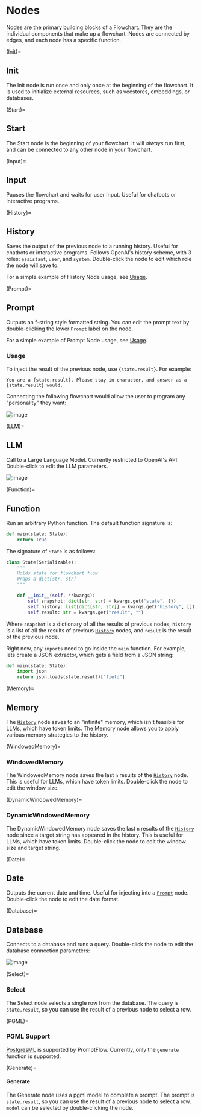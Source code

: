 # Nodes

Nodes are the primary building blocks of a Flowchart. They are the individual components that make up a flowchart. Nodes are connected by edges, and each node has a specific function.

(Init)=
## Init

The Init node is run once and only once at the beginning of the flowchart. It is used to initialize external resources, such as vecstores, embeddings, or databases.

(Start)=
## Start

The Start node is the beginning of your flowchart. It will *always* run first, and can be connected to any other node in your flowchart.

(Input)=
## Input

Pauses the flowchart and waits for user input. Useful for chatbots or interactive programs.

(History)=
## History

Saves the output of the previous node to a running history. Useful for chatbots or interactive programs. Follows OpenAI's history scheme, with 3 roles: `assistant`, `user`, and `system`. Double-click the node to edit which role the node will save to.

For a simple example of History Node usage, see [Usage](working-with-llms).

(Prompt)=
## Prompt

Outputs an f-string style formatted string. You can edit the prompt text by double-clicking the lower `Prompt` label on the node.

For a simple example of Prompt Node usage, see [Usage](working-with-llms).

### Usage

To inject the result of the previous node, use `{state.result}`. For example:

```text
You are a {state.result}. Please stay in character, and answer as a {state.result} would.
```

Connecting the following flowchart would allow the user to program any "personality" they want:

![image](../screenshots/docs/roleplay.png)

(LLM)=
## LLM

Call to a Large Language Model. Currently restricted to OpenAI's API. Double-click to edit the LLM parameters.

![image](../screenshots/docs/llm_options.png)


(Function)=
## Function

Run an arbitrary Python function. The default function signature is:

```python
def main(state: State):
    return True
```

The signature of `State` is as follows:

```python
class State(Serializable):
    """
    Holds state for flowchart flow
    Wraps a dict[str, str]
    """

    def __init__(self, **kwargs):
        self.snapshot: dict[str, str] = kwargs.get("state", {})
        self.history: list[dict[str, str]] = kwargs.get("history", [])
        self.result: str = kwargs.get("result", "")
```

Where `snapshot` is a dictionary of all the results of previous nodes, `history` is a list of all the results of previous [`History`](History) nodes, and `result` is the result of the previous node.

Right now, any `imports` need to go inside the `main` function. For example, lets create a JSON extractor, which gets a field from a JSON string:

```python
def main(state: State):
    import json
    return json.loads(state.result)["field"]
```

(Memory)=
## Memory

The [`History`](History) node saves to an "infinite" memory, which isn't feasible for LLMs, which have token limits. The Memory node allows you to apply various memory strategies to the history. 

(WindowedMemory)=
### WindowedMemory

The WindowedMemory node saves the last `n` results of the [`History`](History) node. This is useful for LLMs, which have token limits. Double-click the node to edit the window size.

(DynamicWindowedMemory)=
### DynamicWindowedMemory

The DynamicWindowedMemory node saves the last `n` results of the [`History`](History) node since a target string has appeared in the history. This is useful for LLMs, which have token limits. Double-click the node to edit the window size and target string.


(Date)=
## Date

Outputs the current date and time. Useful for injecting into a [`Prompt`](Prompt) node. Double-click the node to edit the date format.

(Database)=
## Database

Connects to a database and runs a query. Double-click the node to edit the database connection parameters:

![image](../screenshots/docs/db_options.png)

(Select)=
### Select

The Select node selects a single row from the database. The query is `state.result`, so you can use the result of a previous node to select a row. 

(PGML)=
### PGML Support

[PostgresML](https://postgresml.org/) is supported by PromptFlow. Currently, only the `generate` function is supported.

(Generate)=
#### Generate

The Generate node uses a pgml model to complete a prompt. The prompt is `state.result`, so you can use the result of a previous node to select a row. `model` can be selected by double-clicking the node.
